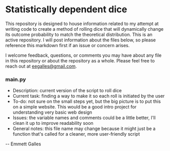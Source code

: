 # Statistically dependent dice

This repository is designed to house information related to my attempt at writing code to create a method of rolling dice that will dynamically change its outcome probability to match the theoretical distribution. This is an active repository. I will post information about the files below, so please reference this markdown first if an issue or concern arises.

I welcome feedback, questions, or comments you may have about any file in this repository or about the repository as a whole. Please feel free to reach out at eegalles@gmail.com. 

### main.py

  - Description: current version of the script to roll dice
  - Current task: finding a way to make it so each roll is initiated by the user
  - To-do: not sure on the small steps yet, but the big picture is to put this on a simple website. This would be a good intro project for understanding very basic web design
  - Issues: the variable names and comments could be a little better, I'll clean it up to improve readability soon
  - General notes: this file name may change because it might just be a function that's called for a cleaner, more user-friendly script

-- Emmett Galles